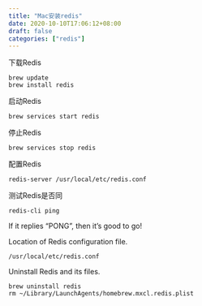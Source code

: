 ```yaml
---
title: "Mac安装redis"
date: 2020-10-10T17:06:12+08:00
draft: false
categories: ["redis"]
---
```


下载Redis

```
brew update
brew install redis
```

启动Redis

```
brew services start redis
```

停止Redis

```
brew services stop redis
```

配置Redis

```
redis-server /usr/local/etc/redis.conf
```

测试Redis是否同

```
redis-cli ping
```

If it replies “PONG”, then it’s good to go!

Location of Redis configuration file.

```
/usr/local/etc/redis.conf
```

Uninstall Redis and its files.

```
brew uninstall redis
rm ~/Library/LaunchAgents/homebrew.mxcl.redis.plist
```